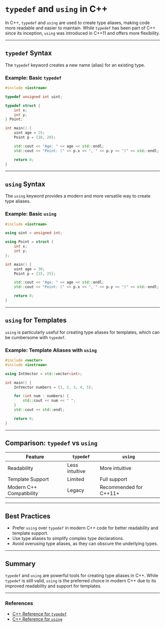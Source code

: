 # `typedef` and `using` in C++

In C++, `typedef` and `using` are used to create type aliases, making code more readable and easier to maintain. While `typedef` has been part of C++ since its inception, `using` was introduced in C++11 and offers more flexibility.

---

## `typedef` Syntax
The `typedef` keyword creates a new name (alias) for an existing type.

### Example: Basic `typedef`
```cpp
#include <iostream>

typedef unsigned int uint;

typedef struct {
    int x;
    int y;
} Point;

int main() {
    uint age = 25;
    Point p = {10, 20};

    std::cout << "Age: " << age << std::endl;
    std::cout << "Point: (" << p.x << ", " << p.y << ")" << std::endl;

    return 0;
}
```

---

## `using` Syntax
The `using` keyword provides a modern and more versatile way to create type aliases.

### Example: Basic `using`
```cpp
#include <iostream>

using uint = unsigned int;

using Point = struct {
    int x;
    int y;
};

int main() {
    uint age = 30;
    Point p = {15, 25};

    std::cout << "Age: " << age << std::endl;
    std::cout << "Point: (" << p.x << ", " << p.y << ")" << std::endl;

    return 0;
}
```

---

## `using` for Templates
`using` is particularly useful for creating type aliases for templates, which can be cumbersome with `typedef`.

### Example: Template Aliases with `using`
```cpp
#include <vector>
#include <iostream>

using IntVector = std::vector<int>;

int main() {
    IntVector numbers = {1, 2, 3, 4, 5};

    for (int num : numbers) {
        std::cout << num << " ";
    }
    std::cout << std::endl;

    return 0;
}
```

---

## Comparison: `typedef` vs `using`

| Feature                | `typedef`                  | `using`                   |
|------------------------|----------------------------|---------------------------|
| Readability            | Less intuitive             | More intuitive            |
| Template Support       | Limited                   | Full support              |
| Modern C++ Compatibility | Legacy                   | Recommended for C++11+    |

---

## Best Practices
- Prefer `using` over `typedef` in modern C++ code for better readability and template support.
- Use type aliases to simplify complex type declarations.
- Avoid overusing type aliases, as they can obscure the underlying types.

---

## Summary
`typedef` and `using` are powerful tools for creating type aliases in C++. While `typedef` is still valid, `using` is the preferred choice in modern C++ due to its improved readability and support for templates.

---

### References
- [C++ Reference for `typedef`](https://en.cppreference.com/w/cpp/language/typedef)
- [C++ Reference for `using`](https://en.cppreference.com/w/cpp/language/type_alias)